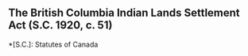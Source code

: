 ## The British Columbia Indian Lands Settlement Act (S.C. 1920, c. 51)
  *[S.C.]: Statutes of Canada
